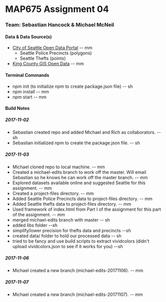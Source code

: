 # MAP675 Assignment 04
### Team: Sebastian Hancock & Michael McNeil

#### Data & Data Source(s)
* [City of Seattle Open Data Portal](https://data.seattle.gov/) -- mm
    * Seattle Police Precincts (polygons)
    * Seattle Thefts (points)
* [King County GIS Open Data](https://gis-kingcounty.opendata.arcgis.com/) -- mm

#### Terminal Commands
* npm init (to initialize npm to create package.json file) -- sh
* npm install -- mm
* npm start -- mm

#### Build Notes

##### 2017-11-02
* Sebastian created repo and added Michael and Rich as collaborators. -- sh
* Sebastian initialized npm to create the package.json file. -- sh

##### 2017-11-03
* Michael cloned repo to local machine. -- mm
* Created a michael-edits branch to work off the master. Will email Sebastian so he knows he can work off the master branch. -- mm
* Explored datasets available online and suggested Seattle for this assignment. -- mm
* Created a project-files directory. -- mm
* Added Seattle Police Precincts data to project-files directory. -- mm
* Added Seattle thefts data to project-files directory. -- mm
* Used framework of index.html from Part I of the assignment for this part of the assignment. -- mm
* merged michael-edits branch with master -- sh
* added libs folder --sh
* simplify/lower precision for thefts data and precincts --sh
* created data/ folder to hold our processed data -- sh
* tried to be fancy and use build scripts to extract vividcolors (didn't upload vividcolors.json to see if it works for you) --sh

##### 2017-11-06
* Michael created a new branch (michael-edits-20171106). -- mm

##### 2017-11-07
* Michael created a new branch (michael-edits-20171107). -- mm
